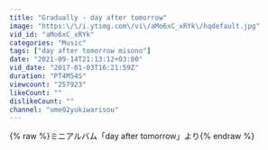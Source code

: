 ```yaml
---
title: "Gradually - day after tomorrow"
image: "https:\/\/i.ytimg.com\/vi\/aMo6xC_xRYk\/hqdefault.jpg"
vid_id: "aMo6xC_xRYk"
categories: "Music"
tags: ["day after tomorrow misono"]
date: "2021-09-14T21:13:12+03:00"
vid_date: "2017-01-03T16:21:59Z"
duration: "PT4M54S"
viewcount: "257923"
likeCount: ""
dislikeCount: ""
channel: "ume02yukiwarisou"
---
```

{% raw %}ミニアルバム「day after tomorrow」より{% endraw %}
